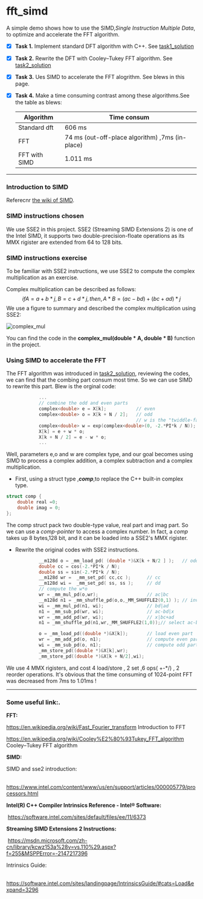 # fft_simd
A simple demo shows how to use the SIMD,*Single Instruction Multiple Data*, to optimize and accelerate the FFT algorithm.

- [x] **Task 1.** Implement standard DFT algorithm with C++. See [task1_solution](https://github.com/jagger2048/fft_simd/blob/master/task1_solution.md)

- [x] **Task 2.** Rewrite the DFT with Cooley–Tukey FFT algorithm. See [task2_solution](https://github.com/jagger2048/fft_simd/blob/master/task2_solution.md)

- [x] **Task 3.** Ues SIMD to accelerate the FFT alogrithm. See blews in this page.

- [x] **Task 4.** Make a time consuming contrast among these algorithms.See the table as blews:

  | Algorithm     | Time consum                                     |
  | ------------- | ----------------------------------------------- |
  | Standard dft  | 606 ms                                          |
  | FFT           | 74 ms (out-off-place algorithm) ,7ms (in-place) |
  | FFT with SIMD | 1.011 ms                                        |

----------

### **Introduction to SIMD** 

Referecnr [the wiki of SIMD](https://en.wikipedia.org/wiki/SIMD).

### **SIMD instructions chosen**

We use SSE2 in this project. SSE2 (Streaming SIMD Extensions 2) is one of the Intel SIMD, it supports two double-precision-floate  operations as its MMX rigister are extended from 64 to 128 bits.



### **SIMD instructions exercise**

To be familiar with SSE2 instructions,  we use SSE2 to compute the complex multiplication as an exercise.

Complex multiplication can be described as  follows:
$$
if A = a+b*j,B=c+d*j,then,A*B=(ac-bd)+(bc+ad)*j
$$
We use a figure to summary and described the complex multiplication using SSE2:

![complex_mul](https://github.com/jagger2048/fft_simd/complex_mul.png)

You can find the code in the **complex_mul(double * A, double * B)** function in the project.



### **Using SIMD to accelerate the FFT**

The FFT algorithm was introduced in [task2_solution](), reviewing the codes,  we can find that the combing part consum most time. So we can use SIMD to rewrite this part. Blew  is the  orginal code:

```c++
			...
            // combine the odd and even parts
			complex<double> e = X[k];			// even
			complex<double> o = X[k + N / 2];   // odd
												// w is the "twiddle-factor"
			complex<double> w = exp(complex<double>(0, -2.*PI*k / N));
			X[k] = e + w * o;
			X[k + N / 2] = e - w * o;
			...
```

Well, parameters e,o and w are complex type, and our goal becomes using SIMD to process a complex addition, a complex subtraction and a complex  multiplication. 

- First, using a struct type ,***comp***,to replace the C++ built-in complex type.

```c++
struct comp {
	double real =0;
	double imag = 0;
};
```

The comp struct pack two double-type value, real part and imag part. So we can use a *comp-pointer* to access a complex number. In fact, a *comp*  takes up 8 bytes,128 bit, and it can be loaded into a SSE2's MMX rigister.

- Rewrite the original codes with SSE2 instructions. 

```c++
			__m128d o = _mm_load_pd( (double *)&X[k + N/2 ] );   // odd
			double cc = cos(-2.*PI*k / N);
			double ss = sin(-2.*PI*k / N);
			__m128d wr =  _mm_set_pd( cc,cc );		// cc 
			__m128d wi =  _mm_set_pd( ss, ss );		// dd 
			// compute the w*o
			wr = _mm_mul_pd(o,wr);					// ac|bc
			__m128d n1 = _mm_shuffle_pd(o,o,_MM_SHUFFLE2(0,1) ); // invert
			wi = _mm_mul_pd(n1, wi);				// bd|ad
			n1 = _mm_sub_pd(wr, wi);				// ac-bd|x
			wr = _mm_add_pd(wr, wi);				// x|bc+ad
			n1 = _mm_shuffle_pd(n1,wr,_MM_SHUFFLE2(1,0));// select ac-bd|bc+ad

			o = _mm_load_pd((double *)&X[k]);		// load even part
			wr = _mm_add_pd(o, n1);					// compute even part, X_e + w * X_o;
			wi = _mm_sub_pd(o, n1);					// compute odd part,  X_e - w * X_o;
			_mm_store_pd((double *)&X[k],wr);
			_mm_store_pd((double *)&X[k + N/2],wi);
```

We use 4 MMX rigisters, and cost 4 load/store , 2 set ,6 ops( +-*/) , 2 reorder operations. It's obvious that the time consuming of 1024-point FFT was decreased from 7ms to 1.01ms !



----------------------

### Some useful link:.

**FFT:**

https://en.wikipedia.org/wiki/Fast_Fourier_transform		Introduction to FFT

https://en.wikipedia.org/wiki/Cooley%E2%80%93Tukey_FFT_algorithm Cooley–Tukey FFT algorithm

**SIMD:**

SIMD and sse2 introduction:

​	https://www.intel.com/content/www/us/en/support/articles/000005779/processors.html

**Intel(R) C++ Compiler Intrinsics Reference - Intel® Software:**

​	https://software.intel.com/sites/default/files/ee/11/6373   

**Streaming SIMD Extensions 2 Instructions:**

​	https://msdn.microsoft.com/zh-cn/library/kcwz153a%28v=vs.110%29.aspx?f=255&MSPPError=-2147217396

Intrinsics Guide:

​	https://software.intel.com/sites/landingpage/IntrinsicsGuide/#cats=Load&expand=3296
